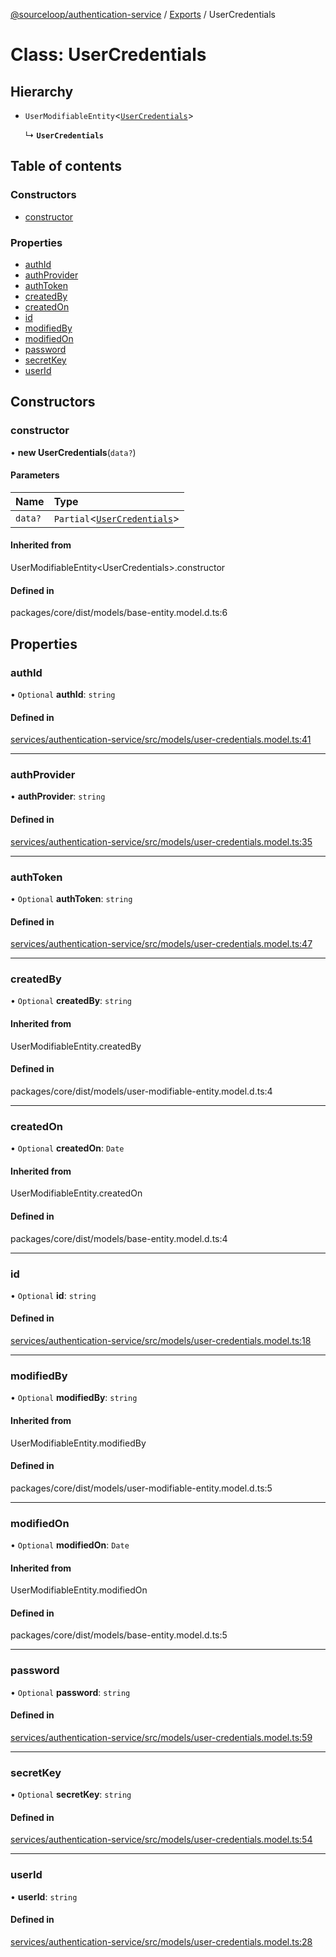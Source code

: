 [@sourceloop/authentication-service](../README.md) / [Exports](../modules.md) / UserCredentials

# Class: UserCredentials

## Hierarchy

- `UserModifiableEntity`<[`UserCredentials`](UserCredentials.md)\>

  ↳ **`UserCredentials`**

## Table of contents

### Constructors

- [constructor](UserCredentials.md#constructor)

### Properties

- [authId](UserCredentials.md#authid)
- [authProvider](UserCredentials.md#authprovider)
- [authToken](UserCredentials.md#authtoken)
- [createdBy](UserCredentials.md#createdby)
- [createdOn](UserCredentials.md#createdon)
- [id](UserCredentials.md#id)
- [modifiedBy](UserCredentials.md#modifiedby)
- [modifiedOn](UserCredentials.md#modifiedon)
- [password](UserCredentials.md#password)
- [secretKey](UserCredentials.md#secretkey)
- [userId](UserCredentials.md#userid)

## Constructors

### constructor

• **new UserCredentials**(`data?`)

#### Parameters

| Name | Type |
| :------ | :------ |
| `data?` | `Partial`<[`UserCredentials`](UserCredentials.md)\> |

#### Inherited from

UserModifiableEntity<UserCredentials\>.constructor

#### Defined in

packages/core/dist/models/base-entity.model.d.ts:6

## Properties

### authId

• `Optional` **authId**: `string`

#### Defined in

[services/authentication-service/src/models/user-credentials.model.ts:41](https://github.com/sourcefuse/loopback4-microservice-catalog/blob/d35fdb3f0/services/authentication-service/src/models/user-credentials.model.ts#L41)

___

### authProvider

• **authProvider**: `string`

#### Defined in

[services/authentication-service/src/models/user-credentials.model.ts:35](https://github.com/sourcefuse/loopback4-microservice-catalog/blob/d35fdb3f0/services/authentication-service/src/models/user-credentials.model.ts#L35)

___

### authToken

• `Optional` **authToken**: `string`

#### Defined in

[services/authentication-service/src/models/user-credentials.model.ts:47](https://github.com/sourcefuse/loopback4-microservice-catalog/blob/d35fdb3f0/services/authentication-service/src/models/user-credentials.model.ts#L47)

___

### createdBy

• `Optional` **createdBy**: `string`

#### Inherited from

UserModifiableEntity.createdBy

#### Defined in

packages/core/dist/models/user-modifiable-entity.model.d.ts:4

___

### createdOn

• `Optional` **createdOn**: `Date`

#### Inherited from

UserModifiableEntity.createdOn

#### Defined in

packages/core/dist/models/base-entity.model.d.ts:4

___

### id

• `Optional` **id**: `string`

#### Defined in

[services/authentication-service/src/models/user-credentials.model.ts:18](https://github.com/sourcefuse/loopback4-microservice-catalog/blob/d35fdb3f0/services/authentication-service/src/models/user-credentials.model.ts#L18)

___

### modifiedBy

• `Optional` **modifiedBy**: `string`

#### Inherited from

UserModifiableEntity.modifiedBy

#### Defined in

packages/core/dist/models/user-modifiable-entity.model.d.ts:5

___

### modifiedOn

• `Optional` **modifiedOn**: `Date`

#### Inherited from

UserModifiableEntity.modifiedOn

#### Defined in

packages/core/dist/models/base-entity.model.d.ts:5

___

### password

• `Optional` **password**: `string`

#### Defined in

[services/authentication-service/src/models/user-credentials.model.ts:59](https://github.com/sourcefuse/loopback4-microservice-catalog/blob/d35fdb3f0/services/authentication-service/src/models/user-credentials.model.ts#L59)

___

### secretKey

• `Optional` **secretKey**: `string`

#### Defined in

[services/authentication-service/src/models/user-credentials.model.ts:54](https://github.com/sourcefuse/loopback4-microservice-catalog/blob/d35fdb3f0/services/authentication-service/src/models/user-credentials.model.ts#L54)

___

### userId

• **userId**: `string`

#### Defined in

[services/authentication-service/src/models/user-credentials.model.ts:28](https://github.com/sourcefuse/loopback4-microservice-catalog/blob/d35fdb3f0/services/authentication-service/src/models/user-credentials.model.ts#L28)
